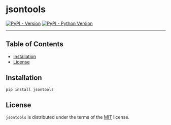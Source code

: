 # jsontools

[![PyPI - Version](https://img.shields.io/pypi/v/jsontools.svg)](https://pypi.org/project/jsontools)
[![PyPI - Python Version](https://img.shields.io/pypi/pyversions/jsontools.svg)](https://pypi.org/project/jsontools)

-----

## Table of Contents

- [Installation](#installation)
- [License](#license)

## Installation

```console
pip install jsontools
```

## License

`jsontools` is distributed under the terms of the [MIT](https://spdx.org/licenses/MIT.html) license.
